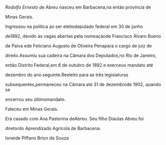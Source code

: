

*Rodolfo Ernesto de Abreu* nasceu em Barbacena,na então província de

Minas Gerais.



Ingressou na política ao ser eleitodeputado federal em 30 de junho

de1892, devido às vagas abertas pela nomeaçãode Francisco Álvaro Bueno

de Paiva ede Feliciano Augusto de Oliveira Penapara o cargo de juiz de

direito.Assumiu sua cadeira na Câmara dos Deputados,no Rio de Janeiro,

então Distrito Federal,em 8 de outubro de 1892 e exerceuo mandato até

dezembro do ano seguinte.Reeleito para as três legislaturas

subsequentes,permaneceu na Câmara até 31 de dezembrode 1902, quando se

encerrou seu últimomandato.



Faleceu em Minas Gerais.



Era casado com Ana Pastorina deAbreu. Seu filho Diaulas Abreu foi

diretordo Aprendizado Agrícola de Barbacena.



Ioneide Piffano Brion de Souza



